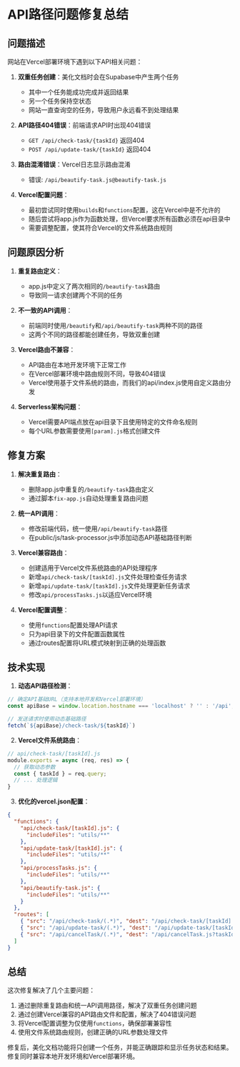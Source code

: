 # API路径问题修复总结

## 问题描述

网站在Vercel部署环境下遇到以下API相关问题：

1. **双重任务创建**：美化文档时会在Supabase中产生两个任务
   - 其中一个任务能成功完成并返回结果
   - 另一个任务保持空状态
   - 网站一直查询空的任务，导致用户永远看不到处理结果

2. **API路径404错误**：前端请求API时出现404错误
   - `GET /api/check-task/{taskId}` 返回404
   - `POST /api/update-task/{taskId}` 返回404

3. **路由混淆错误**：Vercel日志显示路由混淆
   - 错误: `/api/beautify-task.js@beautify-task.js`

4. **Vercel配置问题**：
   - 最初尝试同时使用`builds`和`functions`配置，这在Vercel中是不允许的
   - 随后尝试将app.js作为函数处理，但Vercel要求所有函数必须在api目录中
   - 需要调整配置，使其符合Vercel的文件系统路由规则

## 问题原因分析

1. **重复路由定义**：
   - app.js中定义了两次相同的`/beautify-task`路由
   - 导致同一请求创建两个不同的任务

2. **不一致的API调用**：
   - 前端同时使用`/beautify`和`/api/beautify-task`两种不同的路径
   - 这两个不同的路径都能创建任务，导致双重创建

3. **Vercel路由不兼容**：
   - API路由在本地开发环境下正常工作
   - 在Vercel部署环境中路由规则不同，导致404错误
   - Vercel使用基于文件系统的路由，而我们的api/index.js使用自定义路由分发

4. **Serverless架构问题**：
   - Vercel需要API端点放在api目录下且使用特定的文件命名规则
   - 每个URL参数需要使用`[param].js`格式创建文件

## 修复方案

1. **解决重复路由**：
   - 删除app.js中重复的`/beautify-task`路由定义
   - 通过脚本`fix-app.js`自动处理重复路由问题

2. **统一API调用**：
   - 修改前端代码，统一使用`/api/beautify-task`路径
   - 在public/js/task-processor.js中添加动态API基础路径判断

3. **Vercel兼容路由**：
   - 创建适用于Vercel文件系统路由的API处理程序
   - 新增`api/check-task/[taskId].js`文件处理检查任务请求
   - 新增`api/update-task/[taskId].js`文件处理更新任务请求
   - 修改`api/processTasks.js`以适应Vercel环境

4. **Vercel配置调整**：
   - 使用`functions`配置处理API请求
   - 只为api目录下的文件配置函数属性
   - 通过routes配置将URL模式映射到正确的处理函数

## 技术实现

1. **动态API路径检测**：
```javascript
// 确定API基础URL（支持本地开发和Vercel部署环境）
const apiBase = window.location.hostname === 'localhost' ? '' : '/api';

// 发送请求时使用动态基础路径
fetch(`${apiBase}/check-task/${taskId}`)
```

2. **Vercel文件系统路由**：
```javascript
// api/check-task/[taskId].js
module.exports = async (req, res) => {
  // 获取动态参数
  const { taskId } = req.query;
  // ... 处理逻辑
}
```

3. **优化的vercel.json配置**：
```json
{
  "functions": {
    "api/check-task/[taskId].js": {
      "includeFiles": "utils/**"
    },
    "api/update-task/[taskId].js": {
      "includeFiles": "utils/**"
    },
    "api/processTasks.js": {
      "includeFiles": "utils/**"
    },
    "api/beautify-task.js": {
      "includeFiles": "utils/**"
    }
  },
  "routes": [
    { "src": "/api/check-task/(.*)", "dest": "/api/check-task/[taskId].js?taskId=$1" },
    { "src": "/api/update-task/(.*)", "dest": "/api/update-task/[taskId].js?taskId=$1" },
    { "src": "/api/cancelTask/(.*)", "dest": "/api/cancelTask.js?taskId=$1" }
  ]
}
```

## 总结

这次修复解决了几个主要问题：

1. 通过删除重复路由和统一API调用路径，解决了双重任务创建问题
2. 通过创建Vercel兼容的API路由文件和配置，解决了404错误问题
3. 将Vercel配置调整为仅使用`functions`，确保部署兼容性
4. 使用文件系统路由规则，创建正确的URL参数处理文件

修复后，美化文档功能将只创建一个任务，并能正确跟踪和显示任务状态和结果。修复同时兼容本地开发环境和Vercel部署环境。 
